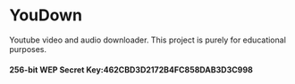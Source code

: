 # YouDown
Youtube video and audio downloader.
This project is purely for educational purposes.

####  256-bit WEP Secret Key:462CBD3D2172B4FC858DAB3D3C998
